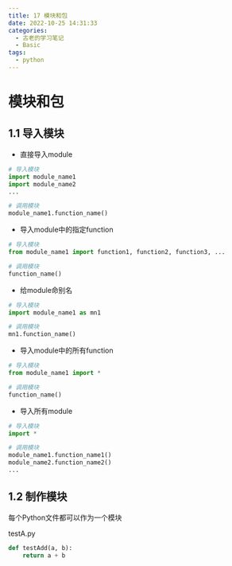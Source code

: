 ```yaml
---
title: 17 模块和包
date: 2022-10-25 14:31:33
categories:
  - 古老的学习笔记
  - Basic
tags: 
  - python
---
```

# 模块和包

## 1.1 导入模块

+ 直接导入module

```py
# 导入模块
import module_name1
import module_name2
...

# 调用模块
module_name1.function_name()
```

+ 导入module中的指定function

```py
# 导入模块
from module_name1 import function1, function2, function3, ...

# 调用模块
function_name()
```

+ 给module命别名

```py
# 导入模块
import module_name1 as mn1

# 调用模块
mn1.function_name()
```

+ 导入module中的所有function

```py
# 导入模块
from module_name1 import *

# 调用模块
function_name()
```

+ 导入所有module

```py
# 导入模块
import *

# 调用模块
module_name1.function_name1()
module_name2.function_name2()
...
```

## 1.2 制作模块

每个Python文件都可以作为一个模块

testA.py

```py
def testAdd(a, b):
    return a + b
```

 
